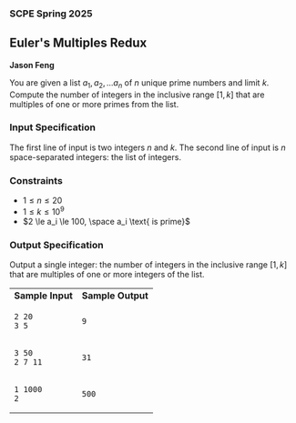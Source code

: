 ### SCPE Spring 2025

## Euler's Multiples Redux

**Jason Feng**

You are given a list $a_1,a_2,...a_n$ of $n$ unique prime numbers and limit $k$. Compute the number of integers in the inclusive range $[1,k]$ that are multiples of one or more primes from the list.

### Input Specification
The first line of input is two integers $n$ and $k$.
The second line of input is $n$ space-separated integers: the list of integers.

### Constraints
* $1 \le n \le 20$
* $1 \le k \le 10^9$
* $2 \le a_i \le 100, \space a_i \text{ is prime}$


### Output Specification
Output a single integer: the number of integers in the inclusive range $[1,k]$ that are multiples of one or more integers of the list.

<table><tr>
<td><b>Sample Input</b></td>
<td><b>Sample Output</b></td>
</tr>

<tr><td>

```
2 20
3 5
```

</td><td>

```
9
```
</td></tr>

<tr><td>

```
3 50
2 7 11
```

</td><td>

```
31
```
</td></tr>

<tr><td>

```
1 1000
2
```

</td><td>

```
500
```
</td></tr>

</table>

<div style="page-break-after: always;"></div>